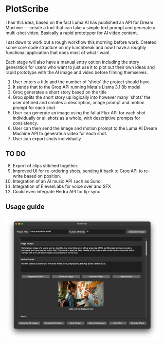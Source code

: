 # PlotScribe
I had this idea, based on the fact Luma AI has published an API for Dream Machine — create a tool that can take a simple text prompt and generate a multi-shot video. Basically a rapid prototyper for AI video content.

I sat down to work out a rough workflow this morning before work. Created some core code structure on my lunchbreak and now I have a roughly functional application that does most of what I want.

Each stage will also have a manual entry option including the story generation for users who want to just use it to plot out their own ideas and rapid prototype with the AI image and video before filming themselves.

1. User enters a title and the number of 'shots' the project should have.
2. It sends that to the Groq API running Meta's Llama 3.1 8b model
3. Groq generates a short story based on the title 
4. Groq splits the short story up logically into however many 'shots' the user defined and creates a description, image prompt and motion prompt for each shot
5. User can generate an image using the fal ai Flux API for each shot individually or all shots as a whole, with descriptive prompts for consistency.
6. User can then send the image and motion prompt to the Luma AI Dream Machine API to generate a video for each shot.
7. User can export shots individually 

## TO DO
8. Export of clips stitched together.
9. Improved UI for re-ordering shots, sending it back to Groq API to re-write based on position.
10. Integration of an AI music API such as Suno 
11. Integration of ElevenLabs for voice over and SFX 
12. Could even integrate Hedra API for lip-sync 

## Usage guide



![PlotScribe Screenshot](/ps_ss.png)

